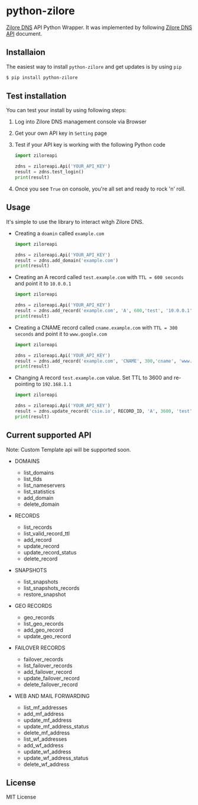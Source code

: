 # python-zilore
[Zilore DNS](https://zilore.com/en/dns) API Python Wrapper. It was implemented by following [Zilore DNS API](https://zilore.com/en/help/api) document.

## Installaion
The easiest way to install `python-zilore` and get updates is by using `pip`

```bash
$ pip install python-zilore
```

## Test installation
You can test your install by using following steps:

1. Log into Zilore DNS management console via Browser
2. Get your own API key in `Setting` page
3. Test if your API key is working with the following Python code

	```python
	import ziloreapi
	
	zdns = ziloreapi.Api('YOUR_API_KEY')
	result = zdns.test_login()
	print(result)
	```

4. Once you see `True` on console, you're all set and ready to rock 'n' roll.

## Usage
It's simple to use the library to interact witgh Zilore DNS.

* Creating a `doamin` called `example.com`

	```python
	import ziloreapi
	
	zdns = ziloreapi.Api('YOUR_API_KEY')
	result = zdns.add_domain('example.com')
	print(result)
	```

* Creating an A record called `test.example.com` with `TTL = 600 seconds` and point it to `10.0.0.1`

	```python
	import ziloreapi
	
	zdns = ziloreapi.Api('YOUR_API_KEY')
	result = zdns.add_record('example.com', 'A', 600,'test', '10.0.0.1')
	print(result)
	```

* Creating a CNAME record called `cname.example.com` with `TTL = 300 seconds` and point it to `www.google.com`

	```python
	import ziloreapi
	
	zdns = ziloreapi.Api('YOUR_API_KEY')
	result = zdns.add_record('example.com', 'CNAME', 300,'cname', 'www.google.com')
	print(result)
	```



* Changing A record `test.example.com` value. Set TTL to 3600 and re-pointing to `192.168.1.1`

	```python
	import ziloreapi
	
	zdns = ziloreapi.Api('YOUR_API_KEY')
	result = zdns.update_record('csie.io', RECORD_ID, 'A', 3600, 'test', '192.168.1.1')
	print(result)
	```

## Current supported API
Note: Custom Template api will be supported soon.

* DOMAINS
	* list_domains
	* list_tlds
	* list_nameservers
	* list_statistics
	* add_domain
	* delete_domain

* RECORDS
	* list_records
	* list_valid_record_ttl
	* add_record
	* update_record
	* update_record_status
	* delete_record

* SNAPSHOTS
	* list_snapshots
	* list_snapshots_records
	* restore_snapshot

* GEO RECORDS
	* geo_records
	* list_geo_records
	* add_geo_record
	* update_geo_record

* FAILOVER RECORDS
	* failover_records
	* list_failover_records
	* add_failover_record
	* update_failover_record
	* delete_failover_record

* WEB AND MAIL FORWARDING
	* list_mf_addresses
	* add_mf_address
	* update_mf_address
	* update_mf_address_status
	* delete_mf_address
	* list_wf_addresses
	* add_wf_address
	* update_wf_address
	* update_wf_address_status
	* delete_wf_address

## License
MIT License	
	
